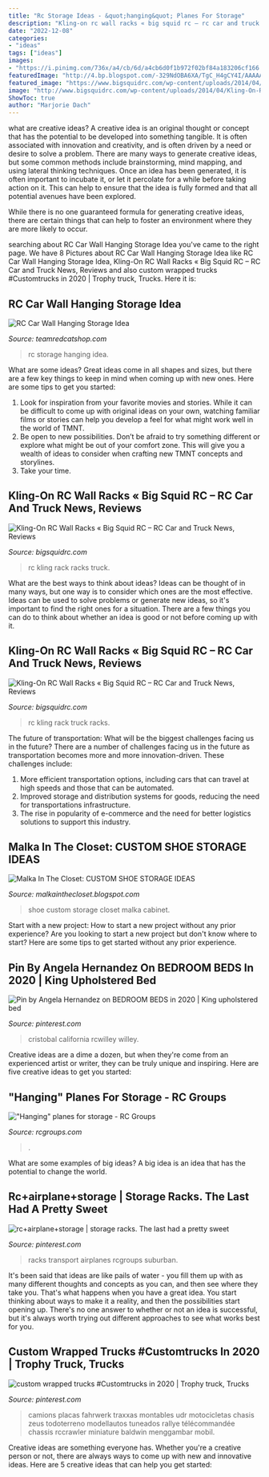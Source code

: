 ```yaml
---
title: "Rc Storage Ideas - &quot;hanging&quot; Planes For Storage"
description: "Kling-on rc wall racks « big squid rc – rc car and truck news, reviews"
date: "2022-12-08"
categories:
- "ideas"
tags: ["ideas"]
images:
- "https://i.pinimg.com/736x/a4/cb/6d/a4cb6d0f1b972f02bf84a183206cf166.jpg"
featuredImage: "http://4.bp.blogspot.com/-329NdOBA6XA/TgC_H4gCY4I/AAAAAAAACdg/vNqpuGszHbk/s1600/styleeyeabce.JPG"
featured_image: "https://www.bigsquidrc.com/wp-content/uploads/2014/04/Kling-On-RC-Wall-Rack-5.jpg"
image: "http://www.bigsquidrc.com/wp-content/uploads/2014/04/Kling-On-RC-Wall-Rack-4.jpg"
ShowToc: true
author: "Marjorie Dach"
---
```



what are creative ideas?
A creative idea is an original thought or concept that has the potential to be developed into something tangible. It is often associated with innovation and creativity, and is often driven by a need or desire to solve a problem.
There are many ways to generate creative ideas, but some common methods include brainstorming, mind mapping, and using lateral thinking techniques. Once an idea has been generated, it is often important to incubate it, or let it percolate for a while before taking action on it. This can help to ensure that the idea is fully formed and that all potential avenues have been explored.

While there is no one guaranteed formula for generating creative ideas, there are certain things that can help to foster an environment where they are more likely to occur.

	

		
searching about RC Car Wall Hanging Storage Idea you've came to the right page. We have 8 Pictures about RC Car Wall Hanging Storage Idea like RC Car Wall Hanging Storage Idea, Kling-On RC Wall Racks « Big Squid RC – RC Car and Truck News, Reviews and also custom wrapped trucks #Customtrucks in 2020 | Trophy truck, Trucks. Here it is:
		
    
## RC Car Wall Hanging Storage Idea

<img loading=lazy src="http://www.teamredcatshop.com/uploads/4/1/3/1/4131046/published/rc-car-hanging-storage-1.jpg?1539805750" onerror="this.onerror=null;this.src='https://tse3.mm.bing.net/th?id=OIP.SNTfsKqCHOiOAhuxge5nogHaFj&amp;pid=15.1';" alt="RC Car Wall Hanging Storage Idea">

_Source: teamredcatshop.com_

>rc storage hanging idea. 

	

What are some ideas?
Great ideas come in all shapes and sizes, but there are a few key things to keep in mind when coming up with new ones. Here are some tips to get you started: 
1. Look for inspiration from your favorite movies and stories. While it can be difficult to come up with original ideas on your own, watching familiar films or stories can help you develop a feel for what might work well in the world of TMNT. 
2. Be open to new possibilities. Don’t be afraid to try something different or explore what might be out of your comfort zone. This will give you a wealth of ideas to consider when crafting new TMNT concepts and storylines. 
3. Take your time.

    
## Kling-On RC Wall Racks « Big Squid RC – RC Car And Truck News, Reviews

<img loading=lazy src="http://www.bigsquidrc.com/wp-content/uploads/2014/04/Kling-On-RC-Wall-Rack-4.jpg" onerror="this.onerror=null;this.src='https://tse1.mm.bing.net/th?id=OIP.5g1xZPOmvX-f5tnV_jOr1gHaLH&amp;pid=15.1';" alt="Kling-On RC Wall Racks « Big Squid RC – RC Car and Truck News, Reviews">

_Source: bigsquidrc.com_

>rc kling rack racks truck. 

	

What are the best ways to think about ideas?
Ideas can be thought of in many ways, but one way is to consider which ones are the most effective. Ideas can be used to solve problems or generate new ideas, so it's important to find the right ones for a situation. There are a few things you can do to think about whether an idea is good or not before coming up with it.

    
## Kling-On RC Wall Racks « Big Squid RC – RC Car And Truck News, Reviews

<img loading=lazy src="https://www.bigsquidrc.com/wp-content/uploads/2014/04/Kling-On-RC-Wall-Rack-5.jpg" onerror="this.onerror=null;this.src='https://tse3.mm.bing.net/th?id=OIP.vUuqTOABFOZo6-FeuBTnswHaJg&amp;pid=15.1';" alt="Kling-On RC Wall Racks « Big Squid RC – RC Car and Truck News, Reviews">

_Source: bigsquidrc.com_

>rc kling rack truck racks. 

	

The future of transportation: What will be the biggest challenges facing us in the future?
There are a number of challenges facing us in the future as transportation becomes more and more innovation-driven. These challenges include: 
1) More efficient transportation options, including cars that can travel at high speeds and those that can be automated.
2) Improved storage and distribution systems for goods, reducing the need for transportations infrastructure. 
3) The rise in popularity of e-commerce and the need for better logistics solutions to support this industry.

    
## Malka In The Closet: CUSTOM SHOE STORAGE IDEAS

<img loading=lazy src="http://4.bp.blogspot.com/-329NdOBA6XA/TgC_H4gCY4I/AAAAAAAACdg/vNqpuGszHbk/s1600/styleeyeabce.JPG" onerror="this.onerror=null;this.src='https://tse1.mm.bing.net/th?id=OIP.JBM1R2lO8FyzP59LaFyYdwAAAA&amp;pid=15.1';" alt="Malka In The Closet: CUSTOM SHOE STORAGE IDEAS">

_Source: malkainthecloset.blogspot.com_

>shoe custom storage closet malka cabinet. 

	

Start with a new project: How to start a new project without any prior experience?
Are you looking to start a new project but don't know where to start? Here are some tips to get started without any prior experience.

    
## Pin By Angela Hernandez On BEDROOM BEDS In 2020 | King Upholstered Bed

<img loading=lazy src="https://i.pinimg.com/736x/06/36/30/0636302715aa460403a97ea203736bd3.jpg" onerror="this.onerror=null;this.src='https://tse3.mm.bing.net/th?id=OIP.1rGvJXZemO3x5UY8Lgn40AHaHa&amp;pid=15.1';" alt="Pin by Angela Hernandez on BEDROOM BEDS in 2020 | King upholstered bed">

_Source: pinterest.com_

>cristobal california rcwilley willey. 

	

Creative ideas are a dime a dozen, but when they're come from an experienced artist or writer, they can be truly unique and inspiring. Here are five creative ideas to get you started: 

    
## &quot;Hanging&quot; Planes For Storage - RC Groups

<img loading=lazy src="https://static.rcgroups.net/gallery/data/500/49900Imga0644-med.jpg" onerror="this.onerror=null;this.src='https://tse2.mm.bing.net/th?id=OIP.gZC9EeU3rXZgE1SUH1W_9AHaFj&amp;pid=15.1';" alt="&quot;Hanging&quot; planes for storage - RC Groups">

_Source: rcgroups.com_

>. 

	

What are some examples of big ideas?
A big idea is an idea that has the potential to change the world.

    
## Rc+airplane+storage | Storage Racks. The Last Had A Pretty Sweet

<img loading=lazy src="https://i.pinimg.com/736x/a4/cb/6d/a4cb6d0f1b972f02bf84a183206cf166.jpg" onerror="this.onerror=null;this.src='https://tse1.mm.bing.net/th?id=OIP.y1otmJpm0EJ9wWqS0WDhLQHaFj&amp;pid=15.1';" alt="rc+airplane+storage | storage racks. The last had a pretty sweet">

_Source: pinterest.com_

>racks transport airplanes rcgroups suburban. 

	

It's been said that ideas are like pails of water - you fill them up with as many different thoughts and concepts as you can, and then see where they take you. That's what happens when you have a great idea. You start thinking about ways to make it a reality, and then the possibilities start opening up. There's no one answer to whether or not an idea is successful, but it's always worth trying out different approaches to see what works best for you.

    
## Custom Wrapped Trucks #Customtrucks In 2020 | Trophy Truck, Trucks

<img loading=lazy src="https://i.pinimg.com/736x/18/af/d8/18afd867334861b2b8484ad57308d5ad.jpg" onerror="this.onerror=null;this.src='https://tse4.mm.bing.net/th?id=OIP.V8DHgrq1OhyHsiGrefMIFQHaGK&amp;pid=15.1';" alt="custom wrapped trucks #Customtrucks in 2020 | Trophy truck, Trucks">

_Source: pinterest.com_

>camions placas fahrwerk traxxas montables udr motocicletas chasis zeus todoterreno modellautos tuneados rallye télécommandée chassis rccrawler miniature baldwin menggambar mobil. 

	

Creative ideas are something everyone has. Whether you're a creative person or not, there are always ways to come up with new and innovative ideas. Here are 5 creative ideas that can help you get started: 

